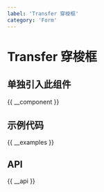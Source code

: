 ```yaml
---
label: 'Transfer 穿梭框'
category: 'Form'
---
```


# Transfer 穿梭框

## 单独引入此组件

{{ __component }}

## 示例代码

{{ __examples }}

## API

{{ __api }}
